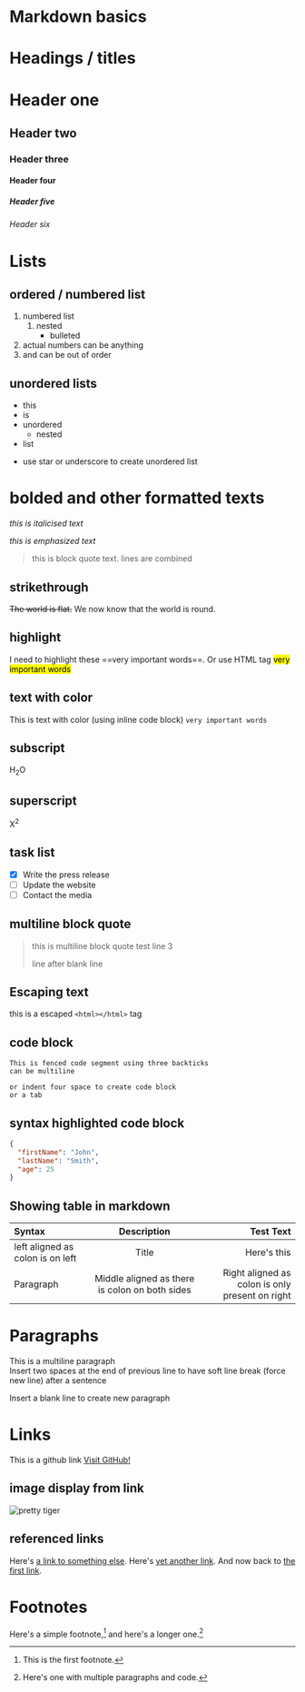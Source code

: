 # Markdown basics

# Headings / titles

# Header one

## Header two

### Header three

#### Header four

##### Header five

###### Header six

# Lists

## ordered / numbered list

1. numbered list
   1. nested
      - bulleted
3. actual numbers can be anything
2. and can be out of order

## unordered lists

- this
- is
- unordered
  - nested
- list

* use star or underscore to create unordered list

# bolded and other formatted texts

_this is italicised text_

*this is emphasized text*
  
>this is block quote text.
>lines are combined

## strikethrough
~~The world is flat.~~ We now know that the world is round.

## highlight

I need to highlight these ==very important words==.
Or use HTML tag <mark>very important words</mark>

## text with color

This is text with color (using inline code block) `very important words`

## subscript
H<sub>2</sub>O

## superscript
X<sup>2</sup>

## task list

- [x] Write the press release
- [ ] Update the website
- [ ] Contact the media

## multiline block quote
> this is 
>multiline block quote
>test line 3
>
>line after blank line

## Escaping text

this is a escaped `<html></html>` tag

## code block
```
This is fenced code segment using three backticks
can be multiline
```

    or indent four space to create code block
    or a tab

## syntax highlighted code block
```json
{
  "firstName": "John",
  "lastName": "Smith",
  "age": 25
}
```

## Showing table in markdown

| Syntax      | Description | Test Text     |
| :---        |    :----:   |          ---: |
| left aligned as colon is on left      | Title       | Here's this   |
| Paragraph   | Middle aligned as there is colon on both sides        | Right aligned as colon is only present on right      |

# Paragraphs

This is a multiline paragraph  
Insert two spaces at the end of previous line to have soft line break (force new line) after a sentence

Insert a blank line to create new paragraph

# Links

This is a github link [Visit GitHub!](www.github.com)

## image display from link
![pretty tiger](https://upload.wikimedia.org/wikipedia/commons/5/56/Tiger.50.jpg)

## referenced links

Here's [a link to something else][another place].
Here's [yet another link][another-link].
And now back to [the first link][another place].

[another place]: www.github.com
[another-link]: www.google.com

# Footnotes

Here's a simple footnote,[^1] and here's a longer one.[^bignote]

[^1]: This is the first footnote.

[^bignote]: Here's one with multiple paragraphs and code.

